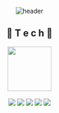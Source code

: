 <div align="center">
  
![header](https://capsule-render.vercel.app/api?type=wave&color=auto&height=300&section=header&text=ChanLee🎈&fontSize=55&fontColor=#FFF)

## 🎈 T e c h 🎈
  <a href="https://lyrical-sternum-e97.notion.site/sc-lee-9a8cb17ae5fa438fa74d76fdf23c3ddc" target="_blank">
    <img src="https://img.shields.io/badge/Notion-AAAAAA?style=square&logo=Notion&logoColor=white" style="width:100px"/>
  </a>
  <br>
  <br>
  <div>
  <img src="https://img.shields.io/badge/HTML5-E34F26?style=for-the-badge&logo=HTML5&logoColor=white">
    <img src="https://img.shields.io/badge/CSS3-1572B6?style=for-the-badge&logo=CSS3&logoColor=white">
    <img src="https://img.shields.io/badge/JavaScript-3F7DF1E?style=for-the-badge&logo=JavaScript&logoColor=white">
    <img src="https://img.shields.io/badge/React-61DAFB?style=for-the-badge&logo=React&logoColor=black">
    <img src="https://img.shields.io/badge/Next.js-000000?style=for-the-badge&logo=Next.js&logoColor=white">
  </div>
</div>

